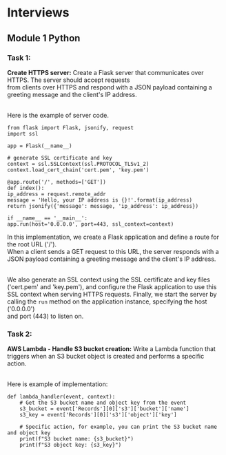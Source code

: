 # Interviews 
## Module 1 Python 
### Task 1: 
<b>Create HTTPS server:</b> Create a Flask server that communicates over HTTPS. The
server should accept requests <br> from clients over HTTPS and respond with a JSON
payload containing a greeting message and the client's IP address.<br><br>


Here is the example of server code. <br>
    
    from flask import Flask, jsonify, request
    import ssl

    app = Flask(__name__)

    # generate SSL certificate and key
    context = ssl.SSLContext(ssl.PROTOCOL_TLSv1_2)
    context.load_cert_chain('cert.pem', 'key.pem')

    @app.route('/', methods=['GET'])
    def index():
    ip_address = request.remote_addr
    message = 'Hello, your IP address is {}!'.format(ip_address)
    return jsonify({'message': message, 'ip_address': ip_address})

    if __name__ == '__main__':
    app.run(host='0.0.0.0', port=443, ssl_context=context)

In this implementation, we create a Flask application and define a route for the root URL ('/'). <br> When a client sends a GET request to this URL, the server responds with a JSON payload containing a greeting message and the client's IP address. <br><br>

We also generate an SSL context using the SSL certificate and key files ('cert.pem' and 'key.pem'), and configure the Flask application to use this<br> SSL context when serving HTTPS requests. Finally, we start the server by calling the `run` method on the application instance, specifying the host ('0.0.0.0') <br> and port (443) to listen on.

### Task 2:
**AWS Lambda - Handle S3 bucket creation:** Write a Lambda function that triggers
when an S3 bucket object is created and performs a specific action. <br><br>

Here is example of implementation: <br>

    def lambda_handler(event, context):
        # Get the S3 bucket name and object key from the event
        s3_bucket = event['Records'][0]['s3']['bucket']['name']
        s3_key = event['Records'][0]['s3']['object']['key']
        
        # Specific action, for example, you can print the S3 bucket name and object key
        print(f"S3 bucket name: {s3_bucket}")
        print(f"S3 object key: {s3_key}")

